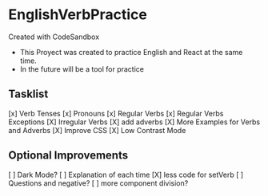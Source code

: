 # EnglishVerbPractice

Created with CodeSandbox

- This Proyect was created to practice English and React at the same time.
- In the future will be a tool for practice

## Tasklist

[x] Verb Tenses
[x] Pronouns
[x] Regular Verbs
[x] Regular Verbs Exceptions
[X] Irregular Verbs
[X] add adverbs
[X] More Examples for Verbs and Adverbs
[X] Improve CSS
[X] Low Contrast Mode

## Optional Improvements

[ ] Dark Mode?
[ ] Explanation of each time
[X] less code for setVerb
[ ] Questions and negative?
[ ] more component division?
